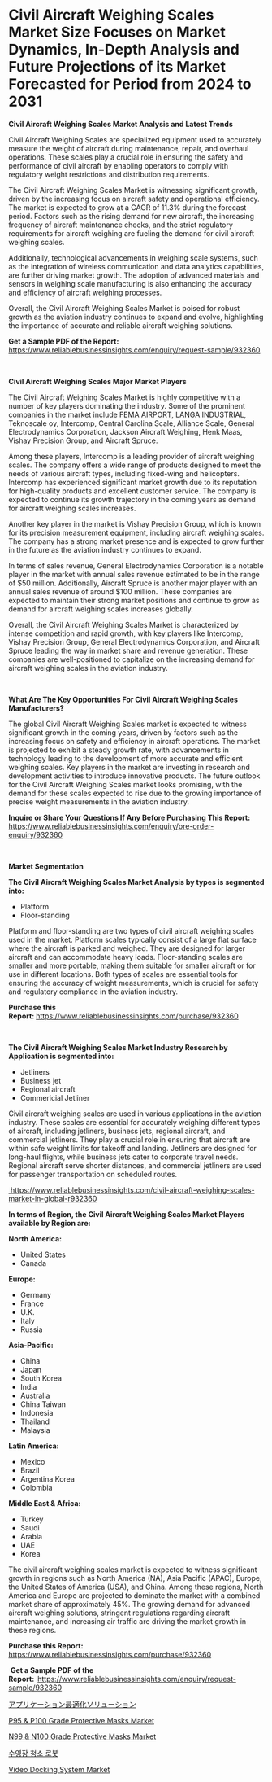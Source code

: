 <p><h1>Civil Aircraft Weighing Scales Market Size Focuses on Market Dynamics, In-Depth Analysis and Future Projections of its Market Forecasted for Period from 2024 to 2031</h1></p><p><strong>Civil Aircraft Weighing Scales Market Analysis and Latest Trends</strong></p>
<p><p>Civil Aircraft Weighing Scales are specialized equipment used to accurately measure the weight of aircraft during maintenance, repair, and overhaul operations. These scales play a crucial role in ensuring the safety and performance of civil aircraft by enabling operators to comply with regulatory weight restrictions and distribution requirements.</p><p>The Civil Aircraft Weighing Scales Market is witnessing significant growth, driven by the increasing focus on aircraft safety and operational efficiency. The market is expected to grow at a CAGR of 11.3% during the forecast period. Factors such as the rising demand for new aircraft, the increasing frequency of aircraft maintenance checks, and the strict regulatory requirements for aircraft weighing are fueling the demand for civil aircraft weighing scales.</p><p>Additionally, technological advancements in weighing scale systems, such as the integration of wireless communication and data analytics capabilities, are further driving market growth. The adoption of advanced materials and sensors in weighing scale manufacturing is also enhancing the accuracy and efficiency of aircraft weighing processes.</p><p>Overall, the Civil Aircraft Weighing Scales Market is poised for robust growth as the aviation industry continues to expand and evolve, highlighting the importance of accurate and reliable aircraft weighing solutions.</p></p>
<p><strong>Get a Sample PDF of the Report:&nbsp;</strong> <a href="https://www.reliablebusinessinsights.com/enquiry/request-sample/932360">https://www.reliablebusinessinsights.com/enquiry/request-sample/932360</a></p>
<p>&nbsp;</p>
<p><strong>Civil Aircraft Weighing Scales Major Market Players</strong></p>
<p><p>The Civil Aircraft Weighing Scales Market is highly competitive with a number of key players dominating the industry. Some of the prominent companies in the market include FEMA AIRPORT, LANGA INDUSTRIAL, Teknoscale oy, Intercomp, Central Carolina Scale, Alliance Scale, General Electrodynamics Corporation, Jackson Aircraft Weighing, Henk Maas, Vishay Precision Group, and Aircraft Spruce.</p><p>Among these players, Intercomp is a leading provider of aircraft weighing scales. The company offers a wide range of products designed to meet the needs of various aircraft types, including fixed-wing and helicopters. Intercomp has experienced significant market growth due to its reputation for high-quality products and excellent customer service. The company is expected to continue its growth trajectory in the coming years as demand for aircraft weighing scales increases.</p><p>Another key player in the market is Vishay Precision Group, which is known for its precision measurement equipment, including aircraft weighing scales. The company has a strong market presence and is expected to grow further in the future as the aviation industry continues to expand.</p><p>In terms of sales revenue, General Electrodynamics Corporation is a notable player in the market with annual sales revenue estimated to be in the range of $50 million. Additionally, Aircraft Spruce is another major player with an annual sales revenue of around $100 million. These companies are expected to maintain their strong market positions and continue to grow as demand for aircraft weighing scales increases globally.</p><p>Overall, the Civil Aircraft Weighing Scales Market is characterized by intense competition and rapid growth, with key players like Intercomp, Vishay Precision Group, General Electrodynamics Corporation, and Aircraft Spruce leading the way in market share and revenue generation. These companies are well-positioned to capitalize on the increasing demand for aircraft weighing scales in the aviation industry.</p></p>
<p>&nbsp;</p>
<p><strong>What Are The Key Opportunities For Civil Aircraft Weighing Scales Manufacturers?</strong></p>
<p><p>The global Civil Aircraft Weighing Scales market is expected to witness significant growth in the coming years, driven by factors such as the increasing focus on safety and efficiency in aircraft operations. The market is projected to exhibit a steady growth rate, with advancements in technology leading to the development of more accurate and efficient weighing scales. Key players in the market are investing in research and development activities to introduce innovative products. The future outlook for the Civil Aircraft Weighing Scales market looks promising, with the demand for these scales expected to rise due to the growing importance of precise weight measurements in the aviation industry.</p></p>
<p><strong>Inquire or Share Your Questions If Any Before Purchasing This Report:</strong> <a href="https://www.reliablebusinessinsights.com/enquiry/pre-order-enquiry/932360">https://www.reliablebusinessinsights.com/enquiry/pre-order-enquiry/932360</a></p>
<p>&nbsp;</p>
<p><strong>Market Segmentation</strong></p>
<p><strong>The Civil Aircraft Weighing Scales Market Analysis by types is segmented into:</strong></p>
<p><ul><li>Platform</li><li>Floor-standing</li></ul></p>
<p><p>Platform and floor-standing are two types of civil aircraft weighing scales used in the market. Platform scales typically consist of a large flat surface where the aircraft is parked and weighed. They are designed for larger aircraft and can accommodate heavy loads. Floor-standing scales are smaller and more portable, making them suitable for smaller aircraft or for use in different locations. Both types of scales are essential tools for ensuring the accuracy of weight measurements, which is crucial for safety and regulatory compliance in the aviation industry.</p></p>
<p><strong>Purchase this Report:&nbsp;</strong><a href="https://www.reliablebusinessinsights.com/purchase/932360">https://www.reliablebusinessinsights.com/purchase/932360</a></p>
<p>&nbsp;</p>
<p><strong>The Civil Aircraft Weighing Scales Market Industry Research by Application is segmented into:</strong></p>
<p><ul><li>Jetliners</li><li>Business jet</li><li>Regional aircraft</li><li>Commericial Jetliner</li></ul></p>
<p><p>Civil aircraft weighing scales are used in various applications in the aviation industry. These scales are essential for accurately weighing different types of aircraft, including jetliners, business jets, regional aircraft, and commercial jetliners. They play a crucial role in ensuring that aircraft are within safe weight limits for takeoff and landing. Jetliners are designed for long-haul flights, while business jets cater to corporate travel needs. Regional aircraft serve shorter distances, and commercial jetliners are used for passenger transportation on scheduled routes.</p></p>
<p><a href="https://www.reliablebusinessinsights.com/civil-aircraft-weighing-scales-market-in-global-r932360">&nbsp;https://www.reliablebusinessinsights.com/civil-aircraft-weighing-scales-market-in-global-r932360</a></p>
<p><strong>In terms of Region, the Civil Aircraft Weighing Scales Market Players available by Region are:</strong></p>
<p>
    <p> <strong> North America: </strong>
        <ul>
            <li>United States</li>
            <li>Canada</li>
        </ul>
        </p> 
    <p> <strong> Europe: </strong>
        <ul>
            <li>Germany</li>
            <li>France</li>
            <li>U.K.</li>
            <li>Italy</li>
            <li>Russia</li>
        </ul>
        </p> 
    <p> <strong> Asia-Pacific: </strong>
        <ul>
            <li>China</li>
            <li>Japan</li>
            <li>South Korea</li>
            <li>India</li>
            <li>Australia</li>
            <li>China Taiwan</li>
            <li>Indonesia</li>
            <li>Thailand</li>
            <li>Malaysia</li>
        </ul>
        </p> 
    <p> <strong> Latin America: </strong>
        <ul>
            <li>Mexico</li>
            <li>Brazil</li>
            <li>Argentina Korea</li>
            <li>Colombia</li>
        </ul>
        </p> 
    <p> <strong> Middle East & Africa: </strong>
        <ul>
            <li>Turkey</li>
            <li>Saudi</li>
            <li>Arabia</li>
            <li>UAE</li>
            <li>Korea</li>
        </ul>
    </p>
    </p>
<p><p>The civil aircraft weighing scales market is expected to witness significant growth in regions such as North America (NA), Asia Pacific (APAC), Europe, the United States of America (USA), and China. Among these regions, North America and Europe are projected to dominate the market with a combined market share of approximately 45%. The growing demand for advanced aircraft weighing solutions, stringent regulations regarding aircraft maintenance, and increasing air traffic are driving the market growth in these regions.</p></p>
<p><strong>Purchase this Report: </strong><a href="https://www.reliablebusinessinsights.com/purchase/932360">https://www.reliablebusinessinsights.com/purchase/932360</a></p>
<p>&nbsp;<strong>Get a Sample PDF of the Report:&nbsp;&nbsp;</strong><a href="https://www.reliablebusinessinsights.com/enquiry/request-sample/932360">https://www.reliablebusinessinsights.com/enquiry/request-sample/932360</a></p>
<p><strong></strong></p>
<p><p><a href="https://github.com/hilmi-2a/Market-Research-Report-List-1/blob/main/289181583392.md">アプリケーション最適化ソリューション</a></p><p><a href="https://issuu.com/reportprime-2/docs/p95-p100-grade-protective-masks-market-size-2030.p">P95 & P100 Grade Protective Masks Market</a></p><p><a href="https://issuu.com/reportprime-2/docs/n99-n100-grade-protective-masks-market-size-2030.p">N99 & N100 Grade Protective Masks Market</a></p><p><a href="https://github.com/ROBERTS65DAVID/Market-Research-Report-List-1/blob/main/109771577255.md">수영장 청소 로봇</a></p><p><a href="https://github.com/jerrycopelandthomaswsqd8q/Market-Research-Report-List-2/blob/main/video-docking-system-market.md">Video Docking System Market</a></p></p>